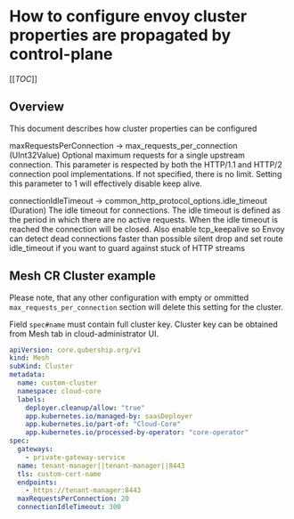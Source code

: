# How to configure envoy cluster properties are propagated by control-plane

[[_TOC_]]

## Overview

This document describes how cluster properties can be configured


maxRequestsPerConnection -> max_requests_per_connection
(UInt32Value) Optional maximum requests for a single upstream connection. This parameter is respected by both the HTTP/1.1 and HTTP/2 connection pool implementations. If not specified, there is no limit. Setting this parameter to 1 will effectively disable keep alive.

connectionIdleTimeout -> common_http_protocol_options.idle_timeout
(Duration) The idle timeout for connections. The idle timeout is defined as the period in which there are no active requests. When the idle timeout is reached the connection will be closed. 
Also enable tcp_keepalive so Envoy can detect dead connections faster than possible silent drop and set route idle_timeout if you want to guard against stuck of HTTP streams

## Mesh CR Cluster example

Please note, that any other configuration with empty or ommitted `max_requests_per_connection` section will delete this setting for the cluster. 

Field `spec#name` must contain full cluster key. 
Cluster key can be obtained from Mesh tab in cloud-administrator UI.

```yaml
apiVersion: core.qubership.org/v1
kind: Mesh
subKind: Cluster
metadata:
  name: custom-cluster
  namespace: cloud-core
  labels:
    deployer.cleanup/allow: "true"
    app.kubernetes.io/managed-by: saasDeployer
    app.kubernetes.io/part-of: "Cloud-Core"
    app.kubernetes.io/processed-by-operator: "core-operator"
spec:
  gateways:
    - private-gateway-service
  name: tenant-manager||tenant-manager||8443
  tls: custom-cert-name
  endpoints:
    - https://tenant-manager:8443
  maxRequestsPerConnection: 20
  connectionIdleTimeout: 300
```